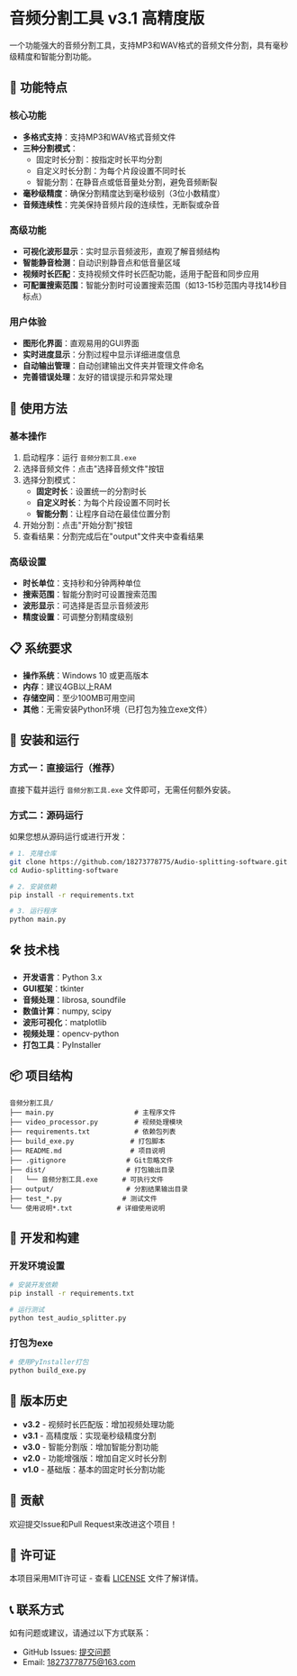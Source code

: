 # 音频分割工具 v3.1 高精度版

一个功能强大的音频分割工具，支持MP3和WAV格式的音频文件分割，具有毫秒级精度和智能分割功能。

## 🎵 功能特点

### 核心功能
- **多格式支持**：支持MP3和WAV格式音频文件
- **三种分割模式**：
  - 固定时长分割：按指定时长平均分割
  - 自定义时长分割：为每个片段设置不同时长
  - 智能分割：在静音点或低音量处分割，避免音频断裂
- **毫秒级精度**：确保分割精度达到毫秒级别（3位小数精度）
- **音频连续性**：完美保持音频片段的连续性，无断裂或杂音

### 高级功能
- **可视化波形显示**：实时显示音频波形，直观了解音频结构
- **智能静音检测**：自动识别静音点和低音量区域
- **视频时长匹配**：支持视频文件时长匹配功能，适用于配音和同步应用
- **可配置搜索范围**：智能分割时可设置搜索范围（如13-15秒范围内寻找14秒目标点）

### 用户体验
- **图形化界面**：直观易用的GUI界面
- **实时进度显示**：分割过程中显示详细进度信息
- **自动输出管理**：自动创建输出文件夹并管理文件命名
- **完善错误处理**：友好的错误提示和异常处理

## 🚀 使用方法

### 基本操作
1. 启动程序：运行 `音频分割工具.exe`
2. 选择音频文件：点击"选择音频文件"按钮
3. 选择分割模式：
   - **固定时长**：设置统一的分割时长
   - **自定义时长**：为每个片段设置不同时长
   - **智能分割**：让程序自动在最佳位置分割
4. 开始分割：点击"开始分割"按钮
5. 查看结果：分割完成后在"output"文件夹中查看结果

### 高级设置
- **时长单位**：支持秒和分钟两种单位
- **搜索范围**：智能分割时可设置搜索范围
- **波形显示**：可选择是否显示音频波形
- **精度设置**：可调整分割精度级别

## 📋 系统要求

- **操作系统**：Windows 10 或更高版本
- **内存**：建议4GB以上RAM
- **存储空间**：至少100MB可用空间
- **其他**：无需安装Python环境（已打包为独立exe文件）

## 💾 安装和运行

### 方式一：直接运行（推荐）
直接下载并运行 `音频分割工具.exe` 文件即可，无需任何额外安装。

### 方式二：源码运行
如果您想从源码运行或进行开发：

```bash
# 1. 克隆仓库
git clone https://github.com/18273778775/Audio-splitting-software.git
cd Audio-splitting-software

# 2. 安装依赖
pip install -r requirements.txt

# 3. 运行程序
python main.py
```

## 🛠️ 技术栈

- **开发语言**：Python 3.x
- **GUI框架**：tkinter
- **音频处理**：librosa, soundfile
- **数值计算**：numpy, scipy
- **波形可视化**：matplotlib
- **视频处理**：opencv-python
- **打包工具**：PyInstaller

## 📦 项目结构

```
音频分割工具/
├── main.py                    # 主程序文件
├── video_processor.py         # 视频处理模块
├── requirements.txt           # 依赖包列表
├── build_exe.py              # 打包脚本
├── README.md                 # 项目说明
├── .gitignore               # Git忽略文件
├── dist/                    # 打包输出目录
│   └── 音频分割工具.exe      # 可执行文件
├── output/                  # 分割结果输出目录
├── test_*.py               # 测试文件
└── 使用说明*.txt           # 详细使用说明
```

## 🔧 开发和构建

### 开发环境设置
```bash
# 安装开发依赖
pip install -r requirements.txt

# 运行测试
python test_audio_splitter.py
```

### 打包为exe
```bash
# 使用PyInstaller打包
python build_exe.py
```

## 📝 版本历史

- **v3.2** - 视频时长匹配版：增加视频处理功能
- **v3.1** - 高精度版：实现毫秒级精度分割
- **v3.0** - 智能分割版：增加智能分割功能
- **v2.0** - 功能增强版：增加自定义时长分割
- **v1.0** - 基础版：基本的固定时长分割功能

## 🤝 贡献

欢迎提交Issue和Pull Request来改进这个项目！

## 📄 许可证

本项目采用MIT许可证 - 查看 [LICENSE](LICENSE) 文件了解详情。

## 📞 联系方式

如有问题或建议，请通过以下方式联系：
- GitHub Issues: [提交问题](https://github.com/18273778775/Audio-splitting-software/issues)
- Email: 18273778775@163.com

